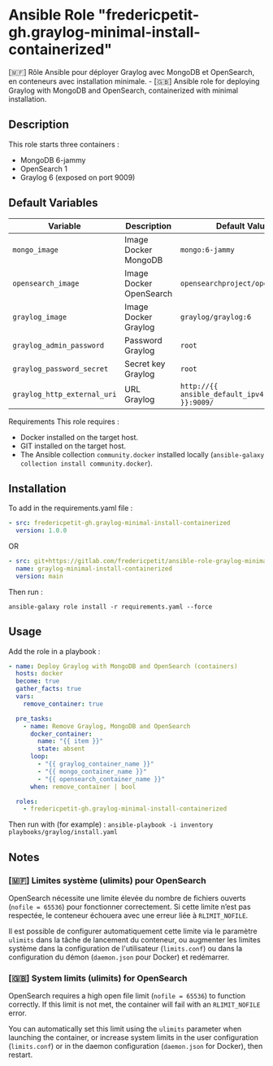 # Ansible Role "fredericpetit-gh.graylog-minimal-install-containerized"

[🇲🇫] Rôle Ansible pour déployer Graylog avec MongoDB et OpenSearch, en conteneurs avec installation minimale. - [🇬🇧] Ansible role for deploying Graylog with MongoDB and OpenSearch, containerized with minimal installation.

## Description

This role starts three containers :
- MongoDB 6-jammy
- OpenSearch 1
- Graylog 6 (exposed on port 9009)

## Default Variables

| Variable                    | Description             | Default Value                                     |
|-----------------------------|-------------------------|---------------------------------------------------|
| `mongo_image`               | Image Docker MongoDB    | `mongo:6-jammy`                                   |
| `opensearch_image`          | Image Docker OpenSearch | `opensearchproject/opensearch:1`                  |
| `graylog_image`             | Image Docker Graylog    | `graylog/graylog:6`                               |
| `graylog_admin_password`    | Password Graylog        | `root`                                            |
| `graylog_password_secret`   | Secret key Graylog      | `root`                                            |
| `graylog_http_external_uri` | URL Graylog             | `http://{{ ansible_default_ipv4.address }}:9009/` |

Requirements
This role requires :
- Docker installed on the target host.
- GIT installed on the target host.
- The Ansible collection `community.docker` installed locally (`ansible-galaxy collection install community.docker`).

## Installation

To add in the requirements.yaml file :

```yaml
- src: fredericpetit-gh.graylog-minimal-install-containerized
  version: 1.0.0
```

OR

```yaml
- src: git+https://gitlab.com/fredericpetit/ansible-role-graylog-minimal-install-containerized.git
  name: graylog-minimal-install-containerized
  version: main
```

Then run :

`ansible-galaxy role install -r requirements.yaml --force`

## Usage

Add the role in a playbook :

```yaml
- name: Deploy Graylog with MongoDB and OpenSearch (containers)
  hosts: docker
  become: true
  gather_facts: true
  vars:
    remove_container: true

  pre_tasks:
    - name: Remove Graylog, MongoDB and OpenSearch
      docker_container:
        name: "{{ item }}"
        state: absent
      loop:
        - "{{ graylog_container_name }}"
        - "{{ mongo_container_name }}"
        - "{{ opensearch_container_name }}"
      when: remove_container | bool

  roles:
    - fredericpetit-gh.graylog-minimal-install-containerized
```

Then run with (for example) : `ansible-playbook -i inventory playbooks/graylog/install.yaml`

## Notes

### [🇲🇫] Limites système (ulimits) pour OpenSearch

OpenSearch nécessite une limite élevée du nombre de fichiers ouverts (`nofile = 65536`) pour fonctionner correctement. Si cette limite n’est pas respectée, le conteneur échouera avec une erreur liée à `RLIMIT_NOFILE`.

Il est possible de configurer automatiquement cette limite via le paramètre `ulimits` dans la tâche de lancement du conteneur, ou augmenter les limites système dans la configuration de l'utilisateur (`limits.conf`) ou dans la configuration du démon (`daemon.json` pour Docker) et redémarrer.

### [🇬🇧] System limits (ulimits) for OpenSearch

OpenSearch requires a high open file limit (`nofile = 65536`) to function correctly. If this limit is not met, the container will fail with an `RLIMIT_NOFILE` error.

You can automatically set this limit using the `ulimits` parameter when launching the container, or increase system limits in the user configuration (`limits.conf`) or in the daemon configuration (`daemon.json` for Docker), then restart.
